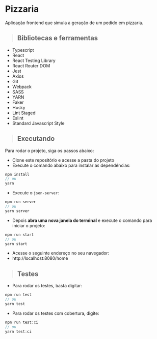 # Pizzaria

Aplicação frontend que simula a geração de um pedido em pizzaria.

> ## Bibliotecas e ferramentas

- Typescript
- React
- React Testing Library
- React Router DOM
- Jest
- Axios
- Git
- Webpack
- SASS
- YARN
- Faker
- Husky
- Lint Staged
- Eslint
- Standard Javascript Style

> ## Executando

Para rodar o projeto, siga os passos abaixo:

- Clone este repositório e acesse a pasta do projeto
- Execute o comando abaixo para instalar as dependências:

```js
npm install
// ou
yarn
```

- Execute o `json-server`:

```js
npm run server
// ou
yarn server
```

- Depois **abra uma nova janela do terminal** e execute o comando para iniciar o projeto:

```js
npm run start
// ou
yarn start
```

- Acesse o seguinte endereço no seu navegador:
- http://localhost:8080/home

> ## Testes

- Para rodar os testes, basta digitar:

```js
npm run test
// ou
yarn test
```

- Para rodar os testes com cobertura, digite:

```js
npm run test:ci
// ou
yarn test:ci
```
